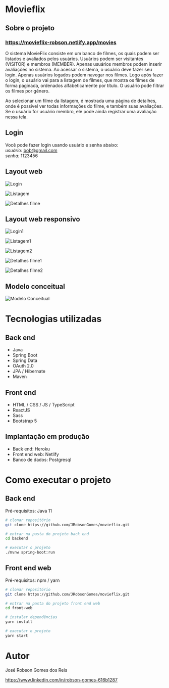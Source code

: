 # Movieflix

## Sobre o projeto

### https://movieflix-robson.netlify.app/movies

O sistema MovieFlix consiste em um banco de filmes, os quais podem ser listados e avaliados
pelos usuários. Usuários podem ser visitantes (VISITOR) e membros (MEMBER). Apenas
usuários membros podem inserir avaliações no sistema.
Ao acessar o sistema, o usuário deve fazer seu login. Apenas usuários logados podem navegar
nos filmes. Logo após fazer o login, o usuário vai para a listagem de filmes, que mostra os
filmes de forma paginada, ordenados alfabeticamente por título. O usuário pode filtrar os filmes
por gênero.

Ao selecionar um filme da listagem, é mostrada uma página de detalhes, onde é possível ver
todas informações do filme, e também suas avaliações. Se o usuário for usuário membro, ele
pode ainda registrar uma avaliação nessa tela.

## Login
Você pode fazer login usando usuário e senha abaixo:  
*usuário:* bob@gmail.com  
*senha:* 1123456  

## Layout web
![Login](https://github.com/JRobsonGomes/movieflix/front-web/public/telas/Login.jpg)

![Listagem](https://github.com/JRobsonGomes/movieflix/front-web/public/Listagem.jpg)

![Detalhes filme](https://github.com/JRobsonGomes/movieflix/front-web/public/Detalhes-filme.jpg)

## Layout web responsivo
![Login1](https://github.com/JRobsonGomes/movieflix/front-web/public/telas/Login-responsivo.jpg)


![Listagem1](https://github.com/JRobsonGomes/movieflix/front-web/public/Login-responsivo-01.jpg)

![Listagem2](https://github.com/JRobsonGomes/movieflix/front-web/public/Login-responsivo-02.jpg)

![Detalhes filme1](https://github.com/JRobsonGomes/movieflix/front-web/public/Detalhes-filme-responsivo-01.jpg)

![Detalhes filme2](https://github.com/JRobsonGomes/movieflix/front-web/public/Detalhes-filme-responsivo-02.jpg)

## Modelo conceitual
![Modelo Conceitual](https://github.com/JRobsonGomes/movieflix/front-web/public/Modelo-conceitual.jpg)

# Tecnologias utilizadas
## Back end
- Java
- Spring Boot
- Spring Data
- OAuth 2.0
- JPA / Hibernate
- Maven
## Front end
- HTML / CSS / JS / TypeScript
- ReactJS
- Sass
- Bootstrap 5

## Implantação em produção
- Back end: Heroku
- Front end web: Netlify
- Banco de dados: Postgresql

# Como executar o projeto

## Back end
Pré-requisitos: Java 11

```bash
# clonar repositório
git clone https://github.com/JRobsonGomes/movieflix.git

# entrar na pasta do projeto back end
cd backend

# executar o projeto
./mvnw spring-boot:run
```

## Front end web
Pré-requisitos: npm / yarn

```bash
# clonar repositório
git clone https://github.com/JRobsonGomes/movieflix.git

# entrar na pasta do projeto front end web
cd front-web

# instalar dependências
yarn install

# executar o projeto
yarn start
```

# Autor

José Robson Gomes dos Reis

https://www.linkedin.com/in/robson-gomes-616b1287